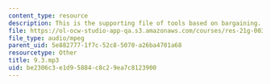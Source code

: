 ```yaml
---
content_type: resource
description: This is the supporting file of tools based on bargaining.
file: https://ol-ocw-studio-app-qa.s3.amazonaws.com/courses/res-21g-003-learning-chinese-a-foundation-course-in-mandarin-spring-2011/be2306c3e1d95884c8c29ea7c8123900_9.3.mp3
file_type: audio/mpeg
parent_uid: 5e882777-1f7c-52c8-5070-a26ba4701a68
resourcetype: Other
title: 9.3.mp3
uid: be2306c3-e1d9-5884-c8c2-9ea7c8123900
---
```

